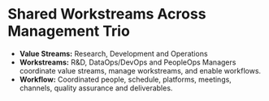 # Shared Workstreams Across Management Trio

- **Value Streams:** Research, Development and Operations
- **Workstreams:** R&D, DataOps/DevOps and PeopleOps Managers coordinate value streams, manage workstreams, and enable workflows.
- **Workflow:** Coordinated people, schedule, platforms, meetings, channels, quality assurance and deliverables.
